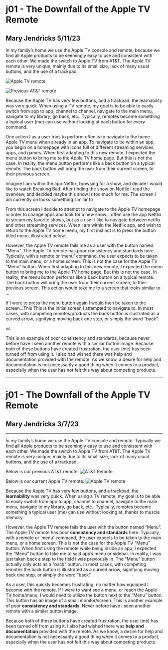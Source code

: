 # j01 - The Downfall of the Apple TV Remote 
## Mary Jendricks 5/11/23 

In my family’s home we use the Apple TV console and remote, because we find all Apple products to be seemingly easy to use and consistent with each other. We made the switch to Apple TV from AT&T. The Apple TV remote is very unique, mainly due to its small size, lack of many usual buttons, and the use of a trackpad. 
 
![Apple TV remote](https://www.bhphotovideo.com/images/images2500x2500/apple_mqgd2ll_a_siri_remote_1361943.jpg)

![Previous AT&T remote](https://m.media-amazon.com/images/I/61GVI40p3cL.jpg)

Because the Apple TV has very few buttons, and a trackpad, the learnability was very quick. When using a TV remote, my goal is to be able to easily switch from app to app, channel to channel, navigate to the main menu, navigate to my library, go back, etc.. Typically, remotes become something a typical user (me) can use without looking at each button for every command. 

One action I as a user tries to perform often is to navigate to the home Apple TV menu when already in an app. To navigate to be within an app, you begin on a homepage with icons full of different streaming services, apps, and games. 
When first adapting to this new remote, I expected the menu button to bring me to the Apple TV home page. But this is not the case. In reality, the menu button performs like a back button on a typical remote. The back button will bring the user from their current screen, to their previous screen. 

Imagine I am within the app Netflix, browsing for a show, and decide I would like to watch Breaking Bad. After finding the show on Netflix I read the overview, and decided maybe this show is too much for me. The screen I am currently on looks something similar to 

From this screen I decide to attempt to navigate to the Apple TV homepage in order to change apps and look for a new show. 
I often use the app Netflix to stream my favorite shows, but as a user I like to navigate between netflix and other streaming services. When I am within the Netflix app, and wish to return to the Apple TV home menu, my first instinct is to press the button titled menu, illustrated below. 

However, the Apple TV remote fails me as a user with the button named “Menu”. The Apple TV remote has poor consistency and standards here. Typically, with a remote or ‘menu’ command, the user expects to be taken to the main menu, or a home screen. This is not the case for the Apple TV “Menu” button.
When first adapting to this new remote, I expected the menu button to bring me to the Apple TV home page. But this is not the case. In reality, the menu button performs like a back button on a typical remote. The back button will bring the user from their current screen, to their previous screen. This action would take me to a screen that looks similar to … 

If I were to press the menu button again I would then be taken to the screen…This
This is the initial screen I attempted to navigate to. In most cases, with competing remotes/products the back button is illustrated as a curved arrow, signifying moving back one step, or simply the word “back”.  

vs. 

This is an example of poor consistency and standards, because never before have I seen another remote with a similar button image. 
Because both of these buttons have created frustration, the user (me) has been turned off from using it. I also had wished there was help and documentation provided with the remote. As we know, a desire for help and documentation is not necessarily a good thing when it comes to a product, especially when the user has not felt this way about competing products. 



___

# j01 - The Downfall of the Apple TV Remote 
## Mary Jendricks 3/7/23 
---
In my family’s home we use the Apple TV console and remote. Typically we find all Apple products to be seemingly easy to use and consistent with each other. We made the switch to Apple TV from AT&T. The Apple TV remote is very unique, mainly due to its small size, lack of many usual buttons, and the use of a trackpad. 

Below is our previous AT&T remote:
![AT&T Remote](https://gvpcertvideos.att.com/att-videos/2014/gvp_Uverse-TV-S20-S30-Remote-Control-B2C286265_5000200/gvp_Uverse-TV-S20-S30-Remote-Control-B2C286265_5000200_480.jpg)

Below is our current Apple TV remote: 
![Apple TV remote](https://m.media-amazon.com/images/I/51Y52JdxVgS.jpg)

Because the Apple TV has very few buttons, and a trackpad, the **learnability** was very quick. When using a TV remote, my goal is to be able to easily switch from app to app, channel to channel, navigate to the main menu, navigate to my library, go back, etc.. Typically, remotes become something a typical user (me) can use without looking at, thanks to muscle memory.

However, the Apple TV remote fails the user with the button named “Menu”. The Apple TV remote has poor **consistency and standards** here. Typically, with a remote or ‘menu’ command, the user expects to be taken to the main menu, or a home screen. This is not the case for the Apple TV “Menu” button. When first using the remote while being inside an app, I expected the “Menu” button to take me to said app’s menu or sidebar. In reality, I was just taken back a step to the field I was previously in. The “Menu” button actually only acts as a “back” button. In most cases, with competing remotes the back button is illustrated as a curved arrow, signifying moving back one step, or simply the word “back”.  

As a user, this quickly becomes frustrating, no matter how equipped I become with the remote. If I were to want see a menu, or reach the Apple TV home/menu, I would need to utilize the button next to the “Menu” button. This button has an image of a small monitor/screen. This is another example of poor **consistency and standards**. Never before have I seen another remote with a similar button image. 

Because both of these buttons have created frustration, the user (me) has been turned off from using it. I also had wished there was **help and documentation** provided with the remote. As we know, a desire for help and documentation is not necessarily a good thing when it comes to a product, especially when the user has not felt this way about competing products. 





